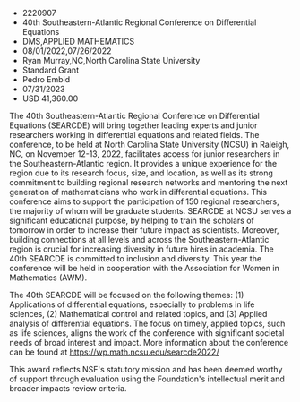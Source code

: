 
* 2220907
* 40th Southeastern-Atlantic Regional Conference on Differential Equations
* DMS,APPLIED MATHEMATICS
* 08/01/2022,07/26/2022
* Ryan Murray,NC,North Carolina State University
* Standard Grant
* Pedro Embid
* 07/31/2023
* USD 41,360.00

The 40th Southeastern-Atlantic Regional Conference on Differential Equations
(SEARCDE) will bring together leading experts and junior researchers working in
differential equations and related fields. The conference, to be held at North
Carolina State University (NCSU) in Raleigh, NC, on November 12-13, 2022,
facilitates access for junior researchers in the Southeastern-Atlantic region.
It provides a unique experience for the region due to its research focus, size,
and location, as well as its strong commitment to building regional research
networks and mentoring the next generation of mathematicians who work in
differential equations. This conference aims to support the participation of 150
regional researchers, the majority of whom will be graduate students. SEARCDE at
NCSU serves a significant educational purpose, by helping to train the scholars
of tomorrow in order to increase their future impact as scientists. Moreover,
building connections at all levels and across the Southeastern-Atlantic region
is crucial for increasing diversity in future hires in academia. The 40th
SEARCDE is committed to inclusion and diversity. This year the conference will
be held in cooperation with the Association for Women in Mathematics (AWM).

The 40th SEARCDE will be focused on the following themes: (1) Applications of
differential equations, especially to problems in life sciences, (2)
Mathematical control and related topics, and (3) Applied analysis of
differential equations. The focus on timely, applied topics, such as life
sciences, aligns the work of the conference with significant societal needs of
broad interest and impact. More information about the conference can be found at
https://wp.math.ncsu.edu/searcde2022/

This award reflects NSF's statutory mission and has been deemed worthy of
support through evaluation using the Foundation's intellectual merit and broader
impacts review criteria.

